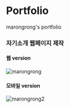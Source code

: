 # Portfolio
marongrong's portfolio

### 자기소개 웹페이지 제작
#### 웹 version
![marongrong](https://user-images.githubusercontent.com/88361213/147760986-ac3bcd53-cfe6-4077-8211-053d8bd5f53e.png)
>
>
#### 모바일 version
![marongrong2](https://user-images.githubusercontent.com/88361213/147760991-798513ec-7eea-4ee0-ad1b-257acea1b1a6.png)
